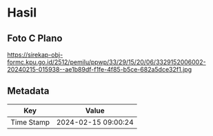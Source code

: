 # Hasil

## Foto C Plano

https://sirekap-obj-formc.kpu.go.id/2512/pemilu/ppwp/33/29/15/20/06/3329152006002-20240215-015938--ae1b89df-f1fe-4f85-b5ce-682a5dce32f1.jpg


## Metadata

| Key        | Value               |
| ---------- | ------------------- |
| Time Stamp | 2024-02-15 09:00:24 |



